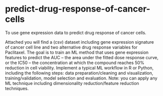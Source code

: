 # predict-drug-response-of-cancer-cells

To use gene expression data to predict drug response of cancer cells.

Attached you will find a (csv) dataset including gene expression signature of cancer cell line and two alternative drug response variables for Paclitaxel. The goal is to train an ML method that uses gene expression features to predict the AUC – the area under the fitted dose response curve, or the IC50 – the concentration at which the compound reaches 50% reduction in cell viability.
Implement a typical ML workflow in R or Python, including the following steps: data preparation/cleaning and visualization, training/validation, model selection and evaluation. Note: you can apply any ML technique including dimensionality reduction/feature reduction techniques.
